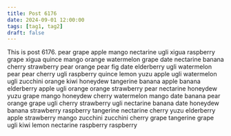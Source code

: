 ```yaml
---
title: Post 6176
date: 2024-09-01 12:00:00
tags: [tag1, tag2]
draft: false
---
```

This is post 6176.
pear
grape
apple
mango
nectarine
ugli
xigua
raspberry
grape
xigua
quince
mango
orange
watermelon
grape
date
nectarine
banana
cherry
strawberry
pear
orange
pear
fig
date
elderberry
ugli
watermelon
pear
pear
cherry
ugli
raspberry
quince
lemon
yuzu
apple
ugli
watermelon
ugli
zucchini
orange
kiwi
honeydew
tangerine
banana
apple
banana
elderberry
apple
ugli
orange
orange
strawberry
pear
nectarine
honeydew
yuzu
grape
mango
honeydew
cherry
watermelon
mango
date
banana
pear
orange
grape
ugli
cherry
strawberry
ugli
nectarine
banana
date
honeydew
banana
strawberry
raspberry
tangerine
nectarine
cherry
yuzu
elderberry
apple
strawberry
mango
zucchini
zucchini
cherry
grape
tangerine
grape
ugli
kiwi
lemon
nectarine
raspberry
raspberry
